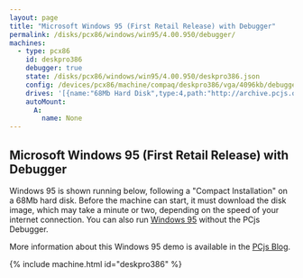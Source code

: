 ```yaml
---
layout: page
title: "Microsoft Windows 95 (First Retail Release) with Debugger"
permalink: /disks/pcx86/windows/win95/4.00.950/debugger/
machines:
  - type: pcx86
    id: deskpro386
    debugger: true
    state: /disks/pcx86/windows/win95/4.00.950/deskpro386.json
    config: /devices/pcx86/machine/compaq/deskpro386/vga/4096kb/debugger/machine.xml
    drives: '[{name:"68Mb Hard Disk",type:4,path:"http://archive.pcjs.org/disks/pcx86/fixed/68mb/win95.json"}]'
    autoMount:
      A:
        name: None
---
```


Microsoft Windows 95 (First Retail Release) with Debugger
---

Windows 95 is shown running below, following a "Compact Installation" on a 68Mb hard disk.  Before the machine can
start, it must download the disk image, which may take a minute or two, depending on the speed of your
internet connection.  You can also run [Windows 95](../) without the PCjs Debugger.

More information about this Windows 95 demo is available in the [PCjs Blog](/blog/2015/09/21/).

{% include machine.html id="deskpro386" %}
